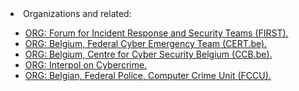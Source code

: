 <html>
<body>
<li>Organizations and related:</li>
	<ul>
		<li><a href="https://www.first.org/cvss">ORG: Forum for Incident Response and Security Teams (FIRST).</a></li>
		<li><a href="https://cert.be">ORG: Belgium, Federal Cyber Emergency Team (CERT.be).</a></li>
		<li><a href="http://www.ccb.belgium.be/en">ORG: Belgium, Centre for Cyber Security Belgium (CCB.be).</a></li>
		<li><a href="https://www.interpol.int/Crime-areas/Cybercrime/Cybercrime">ORG: Interpol on Cybercrime.</a></li>
		<li><a href="https://www.police.be/5998/nl/over-ons/centrale-directies/federal-computer-crime-unit">ORG: Belgian, Federal Police, Computer Crime Unit (FCCU).</a></li>
	</ul>
  </body>
  </html>
